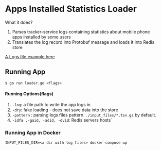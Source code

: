 # Apps Installed Statistics Loader
What it does?
1) Parses tracker-service logs containing statistics about mobile phone apps installed by some users
2) Translates the log record into Protobuf message and loads it into Redis store

[A Logs file example here](https://cloud.mail.ru/public/LoDo/SfsPEzoGc)

## Running App

```$ go run loader.go <flags>```

#### Running Options(flags)

1) ```-log```: a file path to write the app logs in
2) ```-dry```: fake loading - does not save data into the store
3) ```-pattern``` : parsing logs files pattern. ```./input_files/*.tsv.gz``` by default.
4) ```-idfa ,-gaid, -adid, -dvid```: Redis servers hosts`

### Running App in Docker

```INPUT_FILES_DIR=<a dir with log files> docker-compose up```
